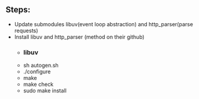 ## Steps:
- Update submodules libuv(event loop abstraction) and http_parser(parse requests)
- Install libuv and http_parser (method on their github) 
    - ### libuv
    - sh autogen.sh
    - ./configure
    - make
    - make check
    - sudo make install